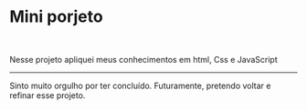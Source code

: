 <h1>Mini porjeto</h1>
<br>
<p>Nesse projeto apliquei meus conhecimentos em html, Css e JavaScript</p>
<hr>
<p>Sinto muito orgulho por ter concluído. Futuramente, pretendo voltar e refinar esse projeto.</p>
